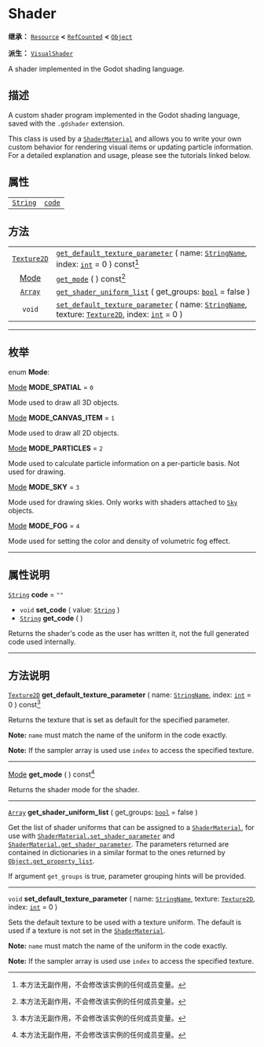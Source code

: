<!-- ⚠ 请勿编辑本文件 ⚠ -->
<!-- 本文档使用脚本从 WeDot 引擎源码仓库生成。 -->
<!-- 生成脚本：https://github.com/WeDot-Engine/WeDot/tree/4.3/doc/tools/make_md.py； -->
<!-- 原文件：https://github.com/WeDot-Engine/WeDot/tree/4.3/doc/classes/Shader.xml。 -->

<div id="_class_shader"></div>

# Shader

**继承：** [`Resource`](class_resource.md) **<** [`RefCounted`](class_refcounted.md) **<** [`Object`](class_object.md)

**派生：** [`VisualShader`](class_visualshader.md)

A shader implemented in the Godot shading language.

## 描述

A custom shader program implemented in the Godot shading language, saved with the `.gdshader` extension.

This class is used by a [`ShaderMaterial`](class_shadermaterial.md) and allows you to write your own custom behavior for rendering visual items or updating particle information. For a detailed explanation and usage, please see the tutorials linked below.

## 属性

|||
|:-:|:--|
| [`String`](class_string.md) | [`code`](class_shader.md#class_shader_property_code) | ``""`` |

## 方法

|||
|:-:|:--|
| [`Texture2D`](class_texture2d.md) | [`get_default_texture_parameter`](class_shader.md#class_shader_method_get_default_texture_parameter) ( name: [`StringName`](class_stringname.md), index: [`int`](class_int.md) = 0 ) const[^const]                               |
| [Mode](#enum_shader_mode)         | [`get_mode`](class_shader.md#class_shader_method_get_mode) ( ) const[^const]                                                                                                                                                     |
| [`Array`](class_array.md)         | [`get_shader_uniform_list`](class_shader.md#class_shader_method_get_shader_uniform_list) ( get_groups: [`bool`](class_bool.md) = false )                                                                                         |
| `void`                            | [`set_default_texture_parameter`](class_shader.md#class_shader_method_set_default_texture_parameter) ( name: [`StringName`](class_stringname.md), texture: [`Texture2D`](class_texture2d.md), index: [`int`](class_int.md) = 0 ) |

<!-- rst-class:: classref-section-separator -->

---

## 枚举

<div id="_class_enum_shader_mode"></div>

enum **Mode**: <div id="enum_shader_mode"></div>

<div id="_class_shader_constant_mode_spatial"></div>

[Mode](#enum_shader_mode) **MODE_SPATIAL** = ``0``

Mode used to draw all 3D objects.

<div id="_class_shader_constant_mode_canvas_item"></div>

[Mode](#enum_shader_mode) **MODE_CANVAS_ITEM** = ``1``

Mode used to draw all 2D objects.

<div id="_class_shader_constant_mode_particles"></div>

[Mode](#enum_shader_mode) **MODE_PARTICLES** = ``2``

Mode used to calculate particle information on a per-particle basis. Not used for drawing.

<div id="_class_shader_constant_mode_sky"></div>

[Mode](#enum_shader_mode) **MODE_SKY** = ``3``

Mode used for drawing skies. Only works with shaders attached to [`Sky`](class_sky.md) objects.

<div id="_class_shader_constant_mode_fog"></div>

[Mode](#enum_shader_mode) **MODE_FOG** = ``4``

Mode used for setting the color and density of volumetric fog effect.

<!-- rst-class:: classref-section-separator -->

---

## 属性说明

<div id="_class_shader_property_code"></div>

[`String`](class_string.md) **code** = ``""`` <div id="class_shader_property_code"></div>

- `void` **set_code** ( value: [`String`](class_string.md) )
- [`String`](class_string.md) **get_code** ( )

Returns the shader's code as the user has written it, not the full generated code used internally.

<!-- rst-class:: classref-section-separator -->

---

## 方法说明

<div id="_class_shader_method_get_default_texture_parameter"></div>

[`Texture2D`](class_texture2d.md) **get_default_texture_parameter** ( name: [`StringName`](class_stringname.md), index: [`int`](class_int.md) = 0 ) const[^const]<div id="class_shader_method_get_default_texture_parameter"></div>

Returns the texture that is set as default for the specified parameter.

 **Note:** `name` must match the name of the uniform in the code exactly.

 **Note:** If the sampler array is used use `index` to access the specified texture.

<!-- rst-class:: classref-item-separator -->

---

<div id="_class_shader_method_get_mode"></div>

[Mode](#enum_shader_mode) **get_mode** ( ) const[^const]<div id="class_shader_method_get_mode"></div>

Returns the shader mode for the shader.

<!-- rst-class:: classref-item-separator -->

---

<div id="_class_shader_method_get_shader_uniform_list"></div>

[`Array`](class_array.md) **get_shader_uniform_list** ( get_groups: [`bool`](class_bool.md) = false )<div id="class_shader_method_get_shader_uniform_list"></div>

Get the list of shader uniforms that can be assigned to a [`ShaderMaterial`](class_shadermaterial.md), for use with [`ShaderMaterial.set_shader_parameter`](class_shadermaterial.md#class_shadermaterial_method_set_shader_parameter) and [`ShaderMaterial.get_shader_parameter`](class_shadermaterial.md#class_shadermaterial_method_get_shader_parameter). The parameters returned are contained in dictionaries in a similar format to the ones returned by [`Object.get_property_list`](class_object.md#class_object_method_get_property_list).

If argument `get_groups` is true, parameter grouping hints will be provided.

<!-- rst-class:: classref-item-separator -->

---

<div id="_class_shader_method_set_default_texture_parameter"></div>

`void` **set_default_texture_parameter** ( name: [`StringName`](class_stringname.md), texture: [`Texture2D`](class_texture2d.md), index: [`int`](class_int.md) = 0 )<div id="class_shader_method_set_default_texture_parameter"></div>

Sets the default texture to be used with a texture uniform. The default is used if a texture is not set in the [`ShaderMaterial`](class_shadermaterial.md).

 **Note:** `name` must match the name of the uniform in the code exactly.

 **Note:** If the sampler array is used use `index` to access the specified texture.

[^virtual]: 本方法通常需要用户覆盖才能生效。
[^const]: 本方法无副作用，不会修改该实例的任何成员变量。
[^vararg]: 本方法除了能接受在此处描述的参数外，还能够继续接受任意数量的参数。
[^constructor]: 本方法用于构造某个类型。
[^static]: 调用本方法无需实例，可直接使用类名进行调用。
[^operator]: 本方法描述的是使用本类型作为左操作数的有效运算符。
[^bitfield]: 这个值是由下列位标志构成位掩码的整数。
[^void]: 无返回值。
